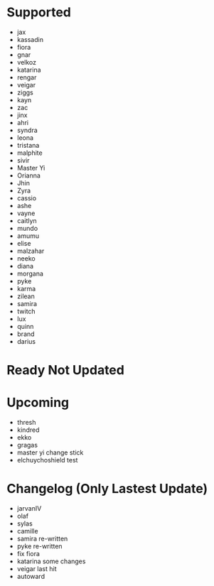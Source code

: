 # Supported
- jax
- kassadin
- fiora
- gnar
- velkoz
- katarina
- rengar
- veigar
- ziggs
- kayn
- zac
- jinx
- ahri
- syndra
- leona
- tristana
- malphite
- sivir
- Master Yi
- Orianna
- Jhin
- Zyra
- cassio
- ashe
- vayne
- caitlyn
- mundo
- amumu
- elise
- malzahar
- neeko
- diana
- morgana
- pyke
- karma
- zilean
- samira
- twitch
- lux
- quinn
- brand
- darius

# Ready Not Updated


# Upcoming
- thresh
- kindred
- ekko
- gragas
- master yi change stick
- elchuychoshield test

# Changelog (Only Lastest Update)
- jarvanIV
- olaf
- sylas
- camille
- samira re-written
- pyke re-written
- fix fiora
- katarina some changes
- veigar last hit
- autoward
